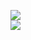 [![](https://img.shields.io/badge/Made%20With-Github%20Spray-lightgrey.svg?style=for-the-badge&logo=github)](https://github.com/Annihil/github-spray#2569)  
[![](https://i.imgur.com/2DrTn0Z.gif)](https://github.com/Annihil/github-spray)